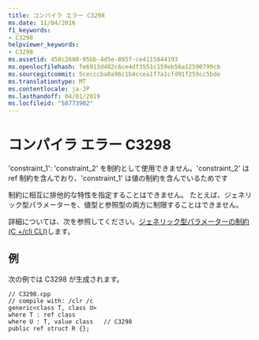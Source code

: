 ```yaml
---
title: コンパイラ エラー C3298
ms.date: 11/04/2016
f1_keywords:
- C3298
helpviewer_keywords:
- C3298
ms.assetid: 458c2680-95bb-4d5e-895f-ce4115844193
ms.openlocfilehash: fe6913d402c6ce4df3551c159eb56a12590799cb
ms.sourcegitcommit: 5cecccba0a96c1b4ccea1f7a1cfd91f259cc5bde
ms.translationtype: MT
ms.contentlocale: ja-JP
ms.lasthandoff: 04/01/2019
ms.locfileid: "58773902"
---
```

# <a name="compiler-error-c3298"></a>コンパイラ エラー C3298

'constraint_1': 'constraint_2' を制約として使用できません。'constraint_2' は ref 制約を含んでおり、'constraint_1' は値の制約を含んでいるためです

制約に相互に排他的な特性を指定することはできません。 たとえば、ジェネリック型パラメーターを、値型と参照型の両方に制限することはできません。

詳細については、次を参照してください。[ジェネリック型パラメーターの制約 (C +/cli CLI)](../../extensions/constraints-on-generic-type-parameters-cpp-cli.md)します。

## <a name="example"></a>例

次の例では C3298 が生成されます。

```
// C3298.cpp
// compile with: /clr /c
generic<class T, class U>
where T : ref class
where U : T, value class   // C3298
public ref struct R {};
```